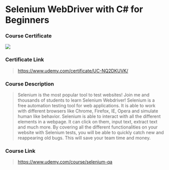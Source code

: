 # Selenium WebDriver with C# for Beginners

### Course Certificate
![](https://udemy-certificate.s3.amazonaws.com/image/UC-NQ2DKUVK.jpg?l=null)

### Certificate Link
> https://www.udemy.com/certificate/UC-NQ2DKUVK/

### Course Description
> Selenium is the most popular tool to test websites! Join me and thousands of students to learn Selenium Webdriver!
> Selenium is a free automation testing tool for web applications. It is able to work with different browsers like Chrome, Firefox, IE, Opera and simulate human like behavior. Selenium is able to interact with all the different elements in a webpage. It can click on them, input text, extract text and much more. By covering all the different functionalities on your website with Selenium tests, you will be able to quickly catch new and reappearing old bugs. This will save your team time and money.

### Course Link
> https://www.udemy.com/course/selenium-qa
